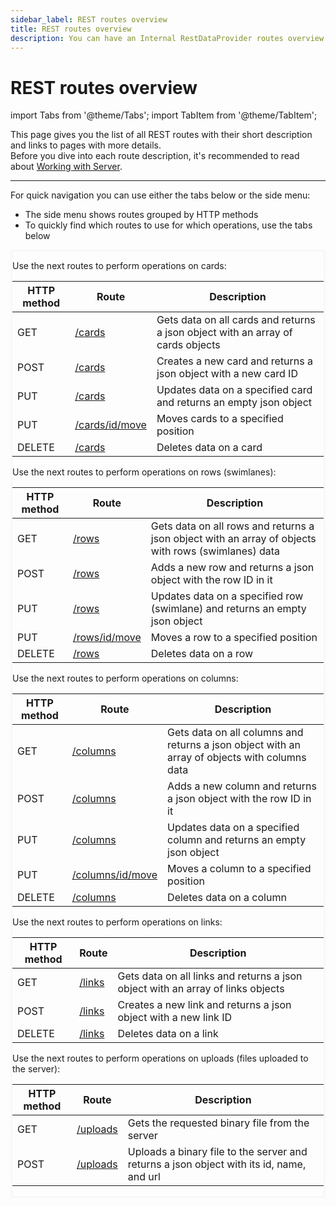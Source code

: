 ```yaml
---
sidebar_label: REST routes overview
title: REST routes overview
description: You can have an Internal RestDataProvider routes overview of JavaScript Kanban in the documentation of the DHTMLX JavaScript Kanban library. Browse developer guides and API reference, try out code examples and live demos, and download a free 30-day evaluation version of DHTMLX Kanban.
---
```


# REST routes overview

import Tabs from '@theme/Tabs';
import TabItem from '@theme/TabItem';

This page gives you the list of all REST routes with their short description and links to pages with more details.<br> Before you dive into each route description, it's recommended to read about [Working with Server](guides/working_with_server.md).

---

For quick navigation you can use either the tabs below or the side menu:
- The side menu shows routes grouped by HTTP methods
- To quickly find which routes to use for which operations, use the tabs below

<div style="border: solid #F8F8F8">
<Tabs>
<TabItem value="cards" label="cards">
<p>Use the next routes to perform operations on cards:</p>
<table>
<thead>
<tr>
<th>HTTP method</th>
<th>Route</th>
<th>Description</th>
</tr>
</thead>
<tbody>
<tr>
<td>GET</td>
<td><a href="../../../api/provider/rest_routes/get_routes/js_kanban_get_cards_route"> /cards</a></td>
<td>Gets data on all cards and returns a json object with an array of cards objects</td>
</tr>
<tr>
<td>POST</td>
<td><a href="../../../api/provider/rest_routes/post_routes/js_kanban_post_cards_route"> /cards</a></td>
<td>Creates a new card and returns a json object with a new card ID</td>
</tr>
<tr>
<td>PUT</td>
<td><a href="../../../api/provider/rest_routes/put_routes/js_kanban_put_cards_route"> /cards</a></td>
<td>Updates data on a specified card and returns an empty json object</td>
</tr>
<tr>
<td>PUT</td>
<td><a href="../../../api/provider/rest_routes/put_routes/js_kanban_put_cards_move_route"> /cards/id/move</a></td>
<td>Moves cards to a specified position</td>
</tr>

<tr>
<td>DELETE</td>
<td><a href="../../../api/provider/rest_routes/delete_routes/js_kanban_delete_cards_route"> /cards</a></td>
<td>Deletes data on a card</td>
</tr>
</tbody>
</table>
</TabItem>

<TabItem value="rows" label="rows">
<p>Use the next routes to perform operations on rows (swimlanes):</p>
<table>
<thead>
<tr>
<th>HTTP method</th>
<th>Route</th>
<th>Description</th>

</tr>
</thead>
<tbody>
<tr>
<td>GET</td>
<td><a href="../../../api/provider/rest_routes/get_routes/js_kanban_get_rows_route"> /rows</a></td>
<td>Gets data on all rows and returns a json object with an array of objects with rows (swimlanes) data</td>
</tr>
<tr>
<td>POST</td>
<td ><a href="../../../api/provider/rest_routes/post_routes/js_kanban_post_rows_route"> /rows</a></td>
<td>Adds a new row and returns a json object with the row ID in it</td>
</tr>
<tr>
<td>PUT</td>
<td><a href="../../../api/provider/rest_routes/put_routes/js_kanban_put_rows_route"> /rows</a></td>
<td>Updates data on a specified row (swimlane) and returns an empty json object</td>
</tr>
<tr>
<td>PUT</td>
<td><a href="../../../api/provider/rest_routes/put_routes/js_kanban_put_rows_move_route"> /rows/id/move</a></td>
<td>Moves a row to a specified position</td>
</tr>
<tr>
<td>DELETE</td>
<td><a href="../../../api/provider/rest_routes/delete_routes/js_kanban_delete_rows_route"> /rows</a></td>
<td>Deletes data on a row</td>
</tr>
</tbody>
</table>
</TabItem>

<TabItem value="columns" label="columns">
    <p>Use the next routes to perform operations on columns:</p>
    <table>
        <thead>
            <tr>
                <th>HTTP method</th>
                <th>Route</th>
                <th>Description</th>
            </tr>
        </thead>
        <tbody>
            <tr>
                <td>GET</td>
                <td><a href="../../../api/provider/rest_routes/get_routes/js_kanban_get_columns_route"> /columns</a></td>
                <td>Gets data on all columns and returns a json object with an array of objects with columns data</td>
            </tr>
            <tr>
                <td>POST</td>
                <td ><a href="../../../api/provider/rest_routes/post_routes/js_kanban_post_columns_route"> /columns</a></td>
                <td>Adds a new column and returns a json object with the row ID in it</td>
            </tr>
            <tr>
                <td>PUT</td>
                <td><a href="../../../api/provider/rest_routes/put_routes/js_kanban_put_columns_route"> /columns</a></td>
                <td>Updates data on a specified column and returns an empty json object</td>
            </tr>
            <tr>
                <td>PUT</td>
                <td><a href="../../../api/provider/rest_routes/put_routes/js_kanban_put_columns_move_route"> /columns/id/move</a></td>
                <td>Moves a column to a specified position</td>
            </tr>
            <tr>
                <td>DELETE</td>
                <td><a href="../../../api/provider/rest_routes/delete_routes/js_kanban_delete_columns_route"> /columns</a></td>
                <td>Deletes data on a column</td>
            </tr>
        </tbody>
    </table>
</TabItem>

<TabItem value="links" label="links">
    <p>Use the next routes to perform operations on links:</p>
    <table>
        <thead>
            <tr>
                <th>HTTP method</th>
                <th>Route</th>
                <th>Description</th>
            </tr>
        </thead>
        <tbody>
            <tr>
                <td>GET</td>
                <td><a href="../../../api/provider/rest_routes/get_routes/js_kanban_get_links_route"> /links</a></td>
                <td>Gets data on all links and returns a json object with an array of links objects</td>
            </tr>
            <tr>
                <td>POST</td>
                <td ><a href="../../../api/provider/rest_routes/post_routes/js_kanban_post_links_route"> /links</a></td>
                <td>Creates a new link and returns a json object with a new link ID</td>
            </tr>
            <tr>
                <td>DELETE</td>
                <td><a href="../../../api/provider/rest_routes/delete_routes/js_kanban_delete_links_route"> /links</a></td>
                <td>Deletes data on a link</td>
            </tr>
        </tbody>
    </table>
</TabItem>

<TabItem value="uploads" label="uploads">
    <p>Use the next routes to perform operations on uploads (files uploaded to the server):</p>
    <table>
        <thead>
            <tr>
                <th>HTTP method</th>
                <th>Route</th>
                <th>Description</th>
            </tr>
        </thead>
        <tbody>
            <tr>
                <td>GET</td>
                <td><a href="../../../api/provider/rest_routes/get_routes/js_kanban_get_uploads_route"> /uploads</a></td>
                <td>Gets the requested binary file from the server</td>
            </tr>
            <tr>
                <td>POST</td>
                <td><a href="../../../api/provider/rest_routes/post_routes/js_kanban_post_uploads_route"> /uploads</a></td>
                <td>Uploads a binary file to the server and returns a json object with its id, name, and url</td>
            </tr>
        </tbody>
    </table>
</TabItem>

</Tabs>
</div>

